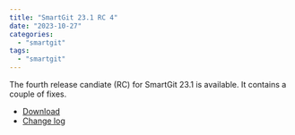 ```yaml
---
title: "SmartGit 23.1 RC 4"
date: "2023-10-27"
categories: 
  - "smartgit"
tags: 
  - "smartgit"
---
```


The fourth release candiate (RC) for SmartGit 23.1 is available.
It contains a couple of fixes.

- [Download](https://www.syntevo.com/smartgit/preview)
- [Change log](https://www.syntevo.com/smartgit/changelog-eap.txt)
